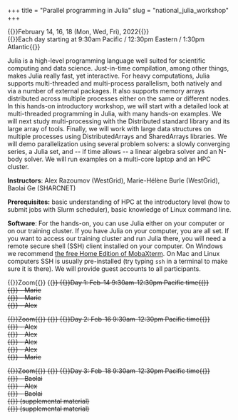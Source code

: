+++
title = "Parallel programming in Julia"
slug = "national_julia_workshop"
+++

{{<cor>}}February 14, 16, 18 (Mon, Wed, Fri), 2022{{</cor>}}\
{{<cgr>}}Each day starting at 9:30am Pacific / 12:30pm Eastern / 1:30pm Atlantic{{</cgr>}}

<!-- This course will start at 9am Pacific Time and will run until 5pm Pacific Time. Its format will be a combination of -->
<!-- several interactive Zoom sessions and the reading materials in-between the Zoom sessions. Course materials will be added -->
<!-- here shortly before the start of the course. -->
<!-- --- -->

Julia is a high-level programming language well suited for scientific computing and data science. Just-in-time
compilation, among other things, makes Julia really fast, yet interactive. For heavy computations, Julia supports
multi-threaded and multi-process parallelism, both natively and via a number of external packages. It also supports
memory arrays distributed across multiple processes either on the same or different nodes. In this hands-on introductory
workshop, we will start with a detailed look at multi-threaded programming in Julia, with many hands-on examples. We
will next study multi-processing with the Distributed standard library and its large array of tools. Finally, we will
work with large data structures on multiple processes using DistributedArrays and SharedArrays libraries. We will demo
parallelization using several problem solvers: a slowly converging series, a Julia set, and -- if time allows -- a
linear algebra solver and an N-body solver. We will run examples on a multi-core laptop and an HPC cluster.

**Instructors**: Alex Razoumov (WestGrid), Marie-Hélène Burle (WestGrid), Baolai Ge (SHARCNET)

**Prerequisites:** basic understanding of HPC at the introductory level (how to submit jobs with Slurm scheduler), basic
  knowledge of Linux command line.

<!-- **Prerequisites:** working knowledge of serial Julia (covered in [our Julia course](../programming_julia)) and -->
<!-- familiarity with Compute Canada's HPC cluster environment, in particular, with the Slurm scheduler (covered in -->
<!-- [our HPC course](../basics_hpc)). -->

**Software**: For the hands-on, you can use Julia either on your computer or on our training cluster. If you have Julia
on your computer, you are all set. If you want to access our training cluster and run Julia there, you will need a
remote secure shell (SSH) client installed on your computer. On Windows we recommend
[the free Home Edition of MobaXterm](https://mobaxterm.mobatek.net/download.html). On Mac and Linux computers SSH is
usually pre-installed (try typing `ssh` in a terminal to make sure it is there). We will provide guest accounts to all
participants.

<!-- {{<nolinktitle>}}Introduction to Julia language{{</nolinktitle>}} - Marie\ -->
<!-- {{<nolinktitle>}}Intro to parallelism{{</nolinktitle>}} - Marie\ -->
<!-- {{<nolinktitle>}}Multi-threading with Base.Threads (slow series){{</nolinktitle>}} - Alex\ -->
<!-- {{<nolinktitle>}}Multi-threading with ThreadsX (slow series){{</nolinktitle>}} - Alex -->

{{<cor>}}Zoom{{</cor>}} {{<s>}} {{<cgr>}}Day 1: Feb-14 9:30am-12:30pm Pacific time{{</cgr>}}\
{{<linktitle url="../julia202202/julia-01-intro-language" text="Introduction to Julia language">}} - Marie\
{{<linktitle url="../julia202202/julia-02-intro-parallel" text="Intro to parallelism">}} - Marie\
{{<linktitle url="../julia202202/julia-03-threads-slow-series" text="Multi-threading with Base.Threads (slow series)">}} - Alex

{{<cor>}}Zoom{{</cor>}} {{<s>}} {{<cgr>}}Day 2: Feb-16 9:30am-12:30pm Pacific time{{</cgr>}}\
{{<linktitle url="../julia202202/julia-04-threadsx-slow-series" text="Multi-threading with ThreadsX (slow series)">}} - Alex \
{{<linktitle url="../julia202202/julia-05-threads-julia-set" text="Parallelizing the Julia set with Base.Threads">}} - Alex\
{{<linktitle url="../julia202202/julia-06-threadsx-julia-set" text="Parallelizing the Julia set with ThreadsX">}} - Alex\
{{<linktitle url="../julia202202/julia-07-distributed1" text="Distributed.jl: basics">}} - Alex\
{{<linktitle url="../julia202202/julia-08-distributed2" text="Distributed.jl: three scalable versions of the slow series">}} - Marie

{{<cor>}}Zoom{{</cor>}} {{<s>}} {{<cgr>}}Day 3: Feb-18 9:30am-12:30pm Pacific time{{</cgr>}} \
{{<linktitle url="../julia202202/julia-09-distributed-arrays" text="DistributedArrays.jl: concepts, tridiagonal matrix, memory usage">}} - Baolai\
{{<linktitle url="../julia202202/julia-10-distributed-julia-set" text="Parallelizing the Julia set with DistributedArrays">}} - Alex\
{{<linktitle url="../julia202202/julia-11-shared-arrays" text="SharedArrays.jl: concepts, 1D heat equation">}} - Baolai\
{{<linktitle url="../julia202202/julia-12-nbody" text="Parallelizing the N-body problem">}} (supplemental material)\
{{<linktitle url="../julia202202/julia-13-asm" text="Parallelizing the additive Schwarz method">}} (supplemental material)

<!-- In the afternoon Zoom session you'll be working on one of two projects: parallelizing Julia set (I recommend to do this -->
<!-- with distributed arrays) and parallelizing the N-body code (I recommend to do this with shared arrays). **Note:** we -->
<!-- will guide you through the process and answer questions, but we will not share the final solutions with you today; the -->
<!-- goal is to build your own! -->
